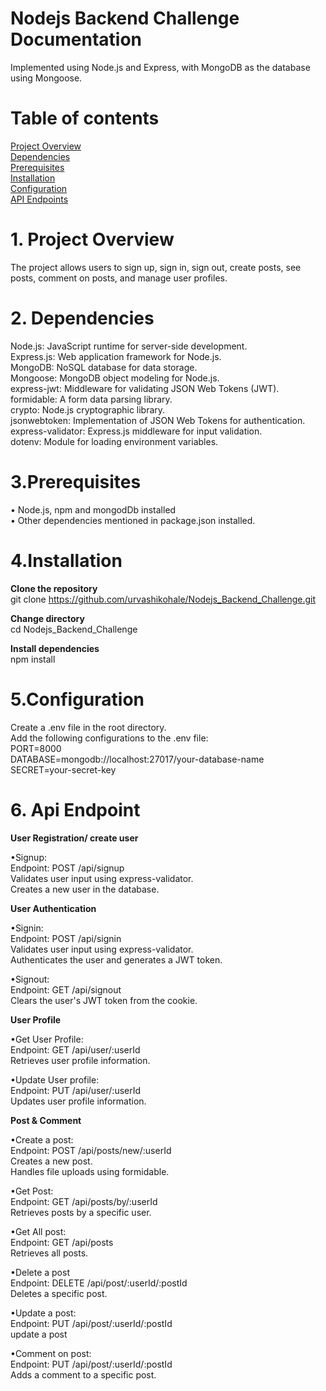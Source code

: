 # Nodejs Backend Challenge Documentation

Implemented using Node.js and Express, with MongoDB as the database using Mongoose.

# Table of contents

[Project Overview](#project-overview)
<br/>
[Dependencies](#dependencies)
<br/>
[Prerequisites](#prerequisites)
<br/>
[Installation](#installation)
<br/>
[Configuration](#configuration)
<br/>
[API Endpoints](#api-endpoint)

# 1. Project Overview <a name="project-overview"></a>

The project allows users to sign up, sign in, sign out, create posts, see posts, comment on posts, and manage user profiles.

# 2. Dependencies <a name="dependencies"></a>

Node.js: JavaScript runtime for server-side development.
<br/>
Express.js: Web application framework for Node.js.
<br/>
MongoDB: NoSQL database for data storage.
<br/>
Mongoose: MongoDB object modeling for Node.js.
<br/>
express-jwt: Middleware for validating JSON Web Tokens (JWT).
<br/>
formidable: A form data parsing library.
<br/>
crypto: Node.js cryptographic library.
<br/>
jsonwebtoken: Implementation of JSON Web Tokens for authentication.
<br/>
express-validator: Express.js middleware for input validation.
<br/>
dotenv: Module for loading environment variables.

# 3.Prerequisites <a name="Prerequisites"></a>

• Node.js, npm and mongodDb installed
<br/>
• Other dependencies mentioned in package.json installed.

# 4.Installation <a name="installation"></a>

**Clone the repository**<br/>
git clone https://github.com/urvashikohale/Nodejs_Backend_Challenge.git

**Change directory**<br/>
cd Nodejs_Backend_Challenge

**Install dependencies**<br/>
npm install

# 5.Configuration <a name="configuration"></a>

Create a .env file in the root directory.
<br/>
Add the following configurations to the .env file:
<br/>
PORT=8000
<br/>
DATABASE=mongodb://localhost:27017/your-database-name
<br/>
SECRET=your-secret-key

# 6. Api Endpoint <a name="api-endpoint"></a>

**User Registration/ create user**

•Signup:
<br/>
Endpoint: POST /api/signup
<br/>
Validates user input using express-validator.
<br/>
Creates a new user in the database.

**User Authentication**

•Signin:
<br/>
Endpoint: POST /api/signin
<br/>
Validates user input using express-validator.
<br/>
Authenticates the user and generates a JWT token.

•Signout:
<br/>
Endpoint: GET /api/signout
<br/>
Clears the user's JWT token from the cookie.

**User Profile**

•Get User Profile:
<br/>
Endpoint: GET /api/user/:userId
<br/>
Retrieves user profile information.
<br/>

•Update User profile:
<br/>
Endpoint: PUT /api/user/:userId
<br/>
Updates user profile information.

**Post & Comment**

•Create a post:
<br/>
Endpoint: POST /api/posts/new/:userId
<br/>
Creates a new post.
<br/>
Handles file uploads using formidable.

•Get Post:
<br/>
Endpoint: GET /api/posts/by/:userId
<br/>
Retrieves posts by a specific user.

•Get All post:
<br/>
Endpoint: GET /api/posts
<br/>
Retrieves all posts.

•Delete a post
<br/>
Endpoint: DELETE /api/post/:userId/:postId
<br/>
Deletes a specific post.

•Update a post:
<br/>
Endpoint: PUT /api/post/:userId/:postId
<br/>
update a post

•Comment on post:
<br/>
Endpoint: PUT /api/post/:userId/:postId
<br/>
Adds a comment to a specific post.
